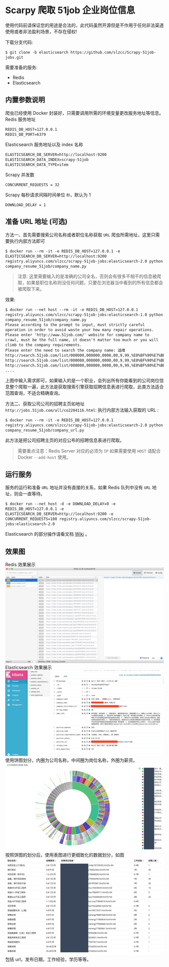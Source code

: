 # Scarpy 爬取 51job 企业岗位信息

使用代码前请保证您的用途是合法的，此代码虽然开源但是不作用于任何非法渠道使用或者非法盈利场景，不存在侵权!

下载分支代码:
```
$ git clone -b elasticsearch https://github.com/slzcc/Scrapy-51job-jobs.git
```

需要准备的服务:
  * Redis
  * Elasticsearch

## 内置参数说明
爬虫已经使用 Docker 封装好，只需要调用所需的环境变量更改服务地址等信息。
Redis 服务地址
```
REDIS_DB_HOST=127.0.0.1
REDIS_DB_PORT=6379
```
Elasticsearch 服务地址以及 index 名称
```
ELASTICSEARCH_DB_SERVER=http://localhost:9200
ELASTICSEARCH_DATA_INDEX=scrapy-51job
ELASTICSEARCH_DATA_TYPE=item
```
Scrapy 并发数
```
CONCURRENT_REQUESTS = 32
```
Scrapy 每秒请求间隔时间单位 `秒`，默认为 1
```
DOWNLOAD_DELAY = 1
```

## 准备 URL 地址 (可选)
方法一、首先需要搜索公司名称或者职位名称获取 `URL` 爬虫所需地址，这里只需要执行内部方法即可
```
$ docker run --rm -it -e REDIS_DB_HOST=127.0.0.1 -e ELASTICSEARCH_DB_SERVER=http://localhost:9200 registry.aliyuncs.com/slzcc/scrapy-51job-jobs:elasticsearch-2.0 python company_resume_51job/company_name.py
```
>注意: 这里需要输入的是准确的公司全名，否则会有很多不相干的信息被爬取，如果是职位名称则没任何问题，只要在浏览器当中看到的所有信息都会被爬取下来。

效果:
```
$ docker run --net host --rm -it -e REDIS_DB_HOST=127.0.0.1 registry.aliyuncs.com/slzcc/scrapy-51job-jobs:elasticsearch-1.0 python company_resume_51job/company_name.py
Please according to the prompt to input, must strictly careful operation in order to avoid waste your how many repair operations.
Please enter 'http://www.51job.com/' website for company name to crawl, must be the full name, it doesn't matter too much or you will climb to the company requirements.
Please enter the need to search the company name: 运维
http://search.51job.com/list/000000,000000,0000,00,9,99,%E8%BF%90%E7%BB%B4,2,2.html
http://search.51job.com/list/000000,000000,0000,00,9,99,%E8%BF%90%E7%BB%B4,2,3.html
http://search.51job.com/list/000000,000000,0000,00,9,99,%E8%BF%90%E7%BB%B4,2,4.html
....
```
上图中输入需求即可，如果输入的是一个职业，会列出所有你能看到的公司岗位信息整个爬取一遍，此方法是获取搜索引擎获取招聘信息表进行爬取，此类方法适合范围查询，不适合精确查询。

方法二、获取公司公司的招聘主页如地址 `http://jobs.51job.com/all/co2204116.html`:
执行内部方法输入获取的 URL :
```
$ docker run --rm -it -e REDIS_DB_HOST=127.0.0.1 registry.aliyuncs.com/slzcc/scrapy-51job-jobs:elasticsearch-2.0 python company_resume_51job/company_url.py
```
此方法是把公司招聘主页的对应公布的招聘信息表进行爬取。

>需要重点注意：Redis Server 对应的必须为 `IP` 如果需要使用 `HOST` 请配合 Docker `--add-host` 使用。

## 运行服务
服务的运行和准备 `URL` 地址并没有直接的关系，如果 Redis 队列中没有 `URL` 地址，则会一直等待。
```
$ docker run --net host -d -e DOWNLOAD_DELAY=0 -e REDIS_DB_HOST=127.0.0.1 -e ELASTICSEARCH_DB_SERVER=http://localhost:9200 -e CONCURRENT_REQUESTS=100 registry.aliyuncs.com/slzcc/scrapy-51job-jobs:elasticsearch-2.0
```
Elasticsearch 的部分操作请看文档 [Wiki](https://wiki.shileizcc.com/display/python/ik+Mapping+Create) 。
## 效果图
Redis 效果展示
![Redis Lists up](template/Redis01.png)
Elasticsearch 效果展示
![Elasticsearch Data 01 up](template/elasticsearch01.png)
使用饼图划分，内圈为公司名称，中间圈为岗位名称，外圈为薪资。
![Elasticsearch Data 02 up](template/elasticsearch02.png)
按照饼图的划分后，使用表图进行更细致化的数据划分，如图
![Elasticsearch Data 03 up](template/elasticsearch03.png)
包括 url，发布日期，工作经验，学历等等。
